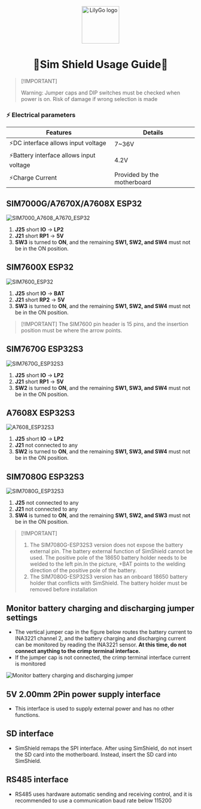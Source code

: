 <div align="center" markdown="1">
  <img src="../../.github/LilyGo_logo.png" alt="LilyGo logo" width="100"/>
</div>

<h1 align = "center">🌟Sim Shield Usage Guide🌟</h1>


> \[!IMPORTANT]
>
> Warning: Jumper caps and DIP switches must be checked when power is on.
> Risk of damage if wrong selection is made
>

### ⚡ Electrical parameters

| Features                                | Details                     |
| --------------------------------------- | --------------------------- |
| ⚡DC interface allows input voltage      | 7~36V                       |
| ⚡Battery interface allows input voltage | 4.2V                        |
| ⚡Charge Current                         | Provided by the motherboard |

## SIM7000G/A7670X/A7608X ESP32

![SIM7000_A7608_A7670_ESP32](./images/SIM7000_A7608_A7670_ESP32.png)

1. **J25** short **IO** -> **LP2**
2. **J21** short **RP1** -> **5V**
3. **SW3** is turned to **ON**, and the remaining **SW1, SW2, and SW4** must not be in the ON position.

## SIM7600X ESP32

![SIM7600_ESP32](./images/SIM7600_ESP32.png)

1. **J25** short **IO** -> **BAT**
2. **J21** short **RP2** -> **5V**
3. **SW3** is turned to **ON**, and the remaining **SW1, SW2, and SW4** must not be in the ON position.

> \[!IMPORTANT]
> The SIM7600 pin header is 15 pins, and the insertion position must be where the arrow points.
>

## SIM7670G ESP32S3

![SIM7670G_ESP32S3](./images/SIM7670G_ESP32S3.png)

1. **J25** short **IO** -> **LP2**
2. **J21** short **RP1** -> **5V**
3. **SW2** is turned to **ON**, and the remaining **SW1, SW3, and SW4** must not be in the ON position.

## A7608X ESP32S3

![A7608_ESP32S3](./images/A7608_ESP32S3.png)

1. **J25** short **IO** -> **LP2**
2. **J21** not connected to any
3. **SW2** is turned to **ON**, and the remaining **SW1, SW3, and SW4** must not be in the ON position.

## SIM7080G ESP32S3

![SIM7080G_ESP32S3](./images/SIM7080G_ESP32S3.png)

1. **J25** not connected to any
2. **J21** not connected to any
3. **SW4** is turned to **ON**, and the remaining **SW1, SW2, and SW3** must not be in the ON position.

> \[!IMPORTANT]
>
> 1. The SIM7080G-ESP32S3 version does not expose the battery external pin. The battery external function of SimShield cannot be used. The positive pole of the 18650 battery holder needs to be welded to the left pin.In the picture, +BAT points to the welding direction of the positive pole of the battery.
> 2. The SIM7080G-ESP32S3 version has an onboard 18650 battery holder that conflicts with SimShield. The battery holder must be removed before installation
>

## Monitor battery charging and discharging jumper settings

* The vertical jumper cap in the figure below routes the battery current to INA3221 channel 2, and the battery charging and discharging current can be monitored by reading the INA3221 sensor. **At this time, do not connect anything to the crimp terminal interface.**
* If the jumper cap is not connected, the crimp terminal interface current is monitored

![Monitor battery charging and discharging jumper](./images/battery_current_detection_mode.png)

## 5V 2.00mm 2Pin power supply interface

* This interface is used to supply external power and has no other functions.

## SD interface

* SimShield remaps the SPI interface. After using SimShield, do not insert the SD card into the motherboard. Instead, insert the SD card into SimShield.

## RS485 interface

* RS485 uses hardware automatic sending and receiving control, and it is recommended to use a communication baud rate below 115200
